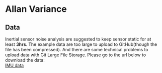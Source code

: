 # Allan Variance

## Data
Inertial sensor noise analysis are suggested to keep sensor static for at least **3hrs**.
The example data are too large to upload to GitHub(though the file has been compressed).
And there are some technical problems to upload data with Git Large File Storage.
Please go to the url below to download the data:  
[IMU data](https://drive.google.com/file/d/1W6b9GrQ47dlNgfJLtvdxJ0_yoMjOvydz/view?usp=sharing)
